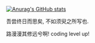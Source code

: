 [![Anurag's GitHub stats](https://github-readme-stats.vercel.app/api?username=Charlie-Ping)](https://github.com/anuraghazra/github-readme-stats)


吾尝终日而思矣, 不如须臾之所写也.


路漫漫其修远兮啊! coding level up!
